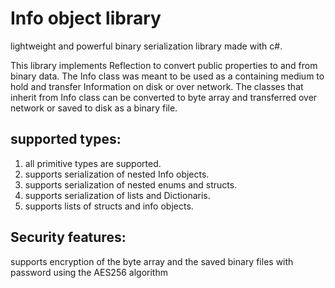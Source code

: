 # Info object library

lightweight and powerful binary serialization library made with c#.

This library implements Reflection to convert public properties to and from binary data.
The Info class was meant to be used as a containing medium to hold and transfer Information on disk or over network.
The classes that inherit from Info class can be converted to byte array and transferred over network or saved to disk as a binary file.

## supported types:
1. all primitive types are supported.
2. supports serialization of nested Info objects.
3. supports serialization of nested enums and structs.
4. supports serialization of lists and Dictionaris.
5. supports lists of structs and info objects.

## Security features:
supports encryption of the byte array and the saved binary files with password using the AES256 algorithm

